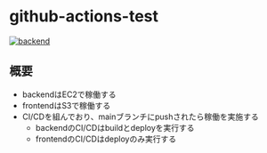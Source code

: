 # github-actions-test

[![backend](https://github.com/zukizukizuki/github-actions-test/actions/workflows/backend.yml/badge.svg)](https://github.com/zukizukizuki/github-actions-test/actions/workflows/backend.yml)

## 概要
- backendはEC2で稼働する
- frontendはS3で稼働する
- CI/CDを組んでおり、mainブランチにpushされたら稼働を実施する
  - backendのCI/CDはbuildとdeployを実行する
  - frontendのCI/CDはdeployのみ実行する
